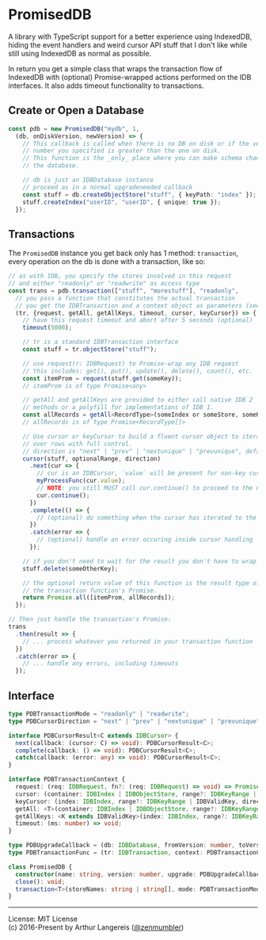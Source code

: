 PromisedDB
==========

A library with TypeScript support for a better experience using IndexedDB, hiding
the event handlers and weird cursor API stuff that I don't like while still using
IndexedDB as normal as possible.

In return you get a simple class that wraps the transaction flow of IndexedDB with
(optional) Promise-wrapped actions performed on the IDB interfaces. It also adds
timeout functionality to transactions.

Create or Open a Database
-------------------------

```typescript
const pdb = new PromisedDB("mydb", 1,
  (db, onDiskVersion, newVersion) => {
    // This callback is called when there is no DB on disk or if the version
    // number you specified is greater than the one on disk.
    // This function is the _only_ place where you can make schema changes to
    // the database.

    // db is just an IDBDatabase instance
    // proceed as in a normal upgradeneeded callback
    const stuff = db.createObjectStore("stuff", { keyPath: "index" });
    stuff.createIndex("userID", "userID", { unique: true });
  });
```

Transactions
------------

The `PromisedDB` instance you get back only has 1 method: `transaction`, every
operation on the db is done with a transaction, like so:

```typescript
// as with IDB, you specify the stores involved in this request
// and either "readonly" or "readwrite" as access type
const trans = pdb.transaction(["stuff", "morestuff"], "readonly",
  // you pass a function that constitutes the actual transaction
  // you get the IDBTransaction and a context object as parameters (see doc below)
  (tr, {request, getAll, getAllKeys, timeout, cursor, keyCursor}) => {
    // have this request timeout and abort after 5 seconds (optional)
    timeout(5000);

    // tr is a standard IDBTransaction interface
    const stuff = tr.objectStore("stuff");

    // use request(r: IDBRequest) to Promise-wrap any IDB request
    // this includes: get(), put(), update(), delete(), count(), etc.
    const itemProm = request(stuff.get(someKey));
    // itemProm is of type Promise<any>

    // getAll and getAllKeys are provided to either call native IDB 2
    // methods or a polyfill for implementations of IDB 1.
    const allRecords = getAll<RecordType>(someIndex or someStore, someKey);
    // allRecords is of type Promise<RecordType[]>

    // Use cursor or keyCursor to build a fluent cursor object to iterate
    // over rows with full control.
    // direction is "next" | "prev" | "nextunique" | "prevunique", default "next"
    cursor(stuff, optionalRange, direction)
      .next(cur => {
        // cur is an IDBCursor, `value` will be present for non-key cursors
        myProcessFunc(cur.value);
        // NOTE: you still MUST call cur.continue() to proceed to the next record
        cur.continue();
      })
      .complete(() => {
        // (optional) do something when the cursor has iterated to the end of the range
      })
      .catch(error => {
        // (optional) handle an error occuring inside cursor handling
      });

    // if you don't need to wait for the result you don't have to wrap requests
    stuff.delete(someOtherKey);

    // the optional return value of this function is the result type of
    // the transaction function's Promise.
    return Promise.all([itemProm, allRecords]);
  });

// Then just handle the transaction's Promise:
trans
  .then(result => {
    // ... process whatever you returned in your transaction function
  })
  .catch(error => {
    // ... handle any errors, including timeouts
  });
```

Interface
---------

```typescript
type PDBTransactionMode = "readonly" | "readwrite";
type PDBCursorDirection = "next" | "prev" | "nextunique" | "prevunique";

interface PDBCursorResult<C extends IDBCursor> {
  next(callback: (cursor: C) => void): PDBCursorResult<C>;
  complete(callback: () => void): PDBCursorResult<C>;
  catch(callback: (error: any) => void): PDBCursorResult<C>;
}

interface PDBTransactionContext {
  request: (req: IDBRequest, fn?: (req: IDBRequest) => void) => Promise<any>;
  cursor: (container: IDBIndex | IDBObjectStore, range?: IDBKeyRange | IDBValidKey, direction?: PDBCursorDirection) => PDBCursorResult<IDBCursorWithValue>;
  keyCursor: (index: IDBIndex, range?: IDBKeyRange | IDBValidKey, direction?: PDBCursorDirection) => PDBCursorResult<IDBCursor>;
  getAll: <T>(container: IDBIndex | IDBObjectStore, range?: IDBKeyRange | IDBValidKey, direction?: PDBCursorDirection, limit?: number) => Promise<T[]>;
  getAllKeys: <K extends IDBValidKey>(index: IDBIndex, range?: IDBKeyRange | IDBValidKey, direction?: PDBCursorDirection, limit?: number) => Promise<K[]>;
  timeout: (ms: number) => void;
}

type PDBUpgradeCallback = (db: IDBDatabase, fromVersion: number, toVersion: number) => void;
type PDBTransactionFunc = (tr: IDBTransaction, context: PDBTransactionContext) => Promise<T | void>;

class PromisedDB {
  constructor(name: string, version: number, upgrade: PDBUpgradeCallback);
  close(): void;
  transaction<T>(storeNames: string | string[], mode: PDBTransactionMode, fn: PDBTransactionFunc): Promise<T>;
}
```

---

License: MIT License<br>
(c) 2016-Present by Arthur Langereis ([@zenmumbler](https://twitter.com/zenmumbler))
